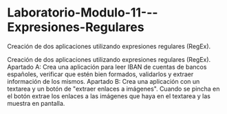 # Laboratorio-Modulo-11---Expresiones-Regulares
Creación de dos aplicaciones utilizando expresiones regulares (RegEx). 

Creación de dos aplicaciones utilizando expresiones regulares (RegEx).
Apartado A: Crea una aplicación para leer IBAN de cuentas de bancos españoles, verificar que estén bien formados, validarlos y extraer información de los mismos.
Apartado B: Crea una aplicación con un textarea y un botón de "extraer enlaces a imágenes". Cuando se pincha en el botón extrae los enlaces a las imágenes que haya en el textarea y las muestra en pantalla.
